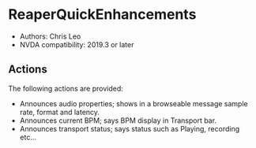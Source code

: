 # ReaperQuickEnhancements #

* Authors: Chris Leo
* NVDA compatibility: 2019.3 or later

## Actions ##

The following actions are provided:

*	Announces audio properties; shows in a browseable message sample rate, format and latency.
*	Announces current BPM; says BPM display in Transport bar.
*	Announces transport status; says status such as Playing, recording etc...
